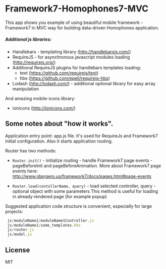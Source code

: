 Framework7-Homophones7-MVC
========================

This app shows you example of using beautiful mobile framework - Framework7 in MVC way for building data-driven Homophones application.

##### Additional js libraries:
 - Handlebars - templating library (http://handlebarsjs.com/)
 - RequireJS - for asynchronous javascript modules loading (http://requirejs.org/)
 - Additional RequireJS plugins for handlebars templates loading: 
    - text (https://github.com/requirejs/text)
    - hbs (https://github.com/epeli/requirejs-hbs)
 - Lodash (http://lodash.com/) - additional optional library for easy array manipulation
 
And amazing mobile-icons library:
 - ionicons (http://ionicons.com/) 
 

Some notes about "how it works".
-----

Application entry point: app.js file. 
It's used for RequireJs and Framework7 initial configuration. 
Also it starts application routing.

Router has two methods:
+ ```Router.init()``` - initialize routing - handle Framework7 page events - pageBeforeInit and pageBeforeAnimation.
More about Framework7 page events here:
http://www.idangero.us/framework7/docs/pages.html#page-events

+ ```Router.load(contollerName, query)``` - load selected controller, query - optional object with some parameters
This method is useful for loading in already rendered page (for example popup)


Suggested application code structure is convenient, especially for large projects:
``` js/moduleName1/moduleName1View.js
 js/moduleName1/moduleName1Controller.js
 js/moduleName1/some_templates.hbs
 js/router.js
 js/model.js
```

License
----

MIT
